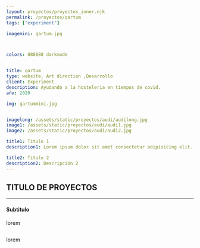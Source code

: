 ```yaml
---
layout: proyectos/proyectos_inner.njk
permalink: /proyectos/qartum
tags: ["experiment"]

imagemini: qartum.jpg



colors: 888888 darkmode


title: qartum
type: website, Art direction ,Desarrollo
client: Experiment
description: Ayudando a la hosteleria en tiempos de covid.
año: 2020

img: qartummini.jpg


imagelong: /assets/static/proyectos/audi/audilong.jpg
image1: /assets/static/proyectos/audi/audi1.jpg
image2: /assets/static/proyectos/audi/audi2.jpg

title1: Titulo 1
description1: Lorem ipsum dolor sit amet consectetur adipisicing elit. Aspernatur id perspiciatis, eveniet harum quod quam quae quaerat exercitationem laborum at,

title2: Titulo 2
description2: Descripción 2
---
```



## TITULO DE PROYECTOS 
___


#### Subtitulo
lorem
```
```
lorem

